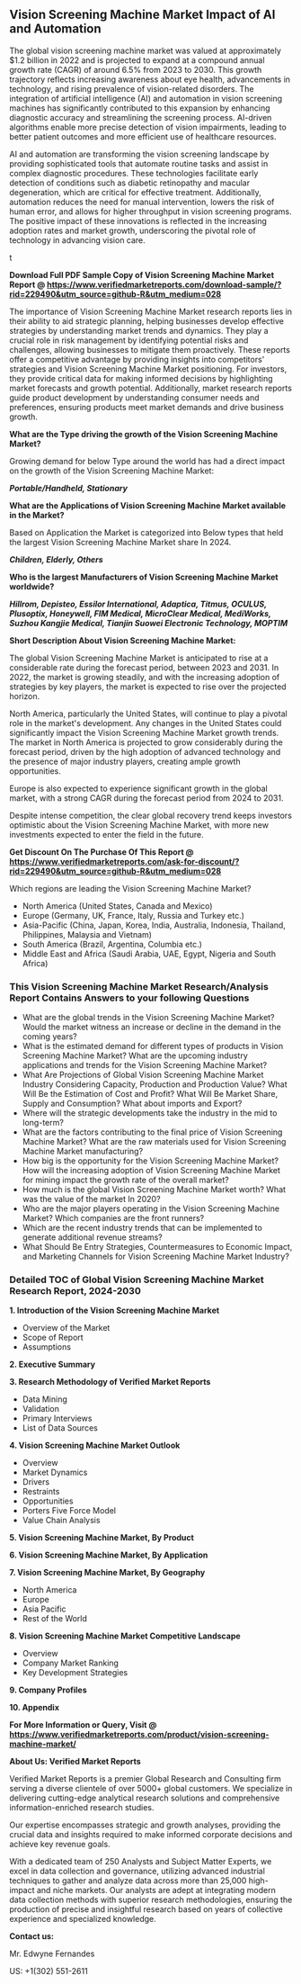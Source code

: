 <h2>Vision Screening Machine Market Impact of AI and Automation</h2><p>The global vision screening machine market was valued at approximately $1.2 billion in 2022 and is projected to expand at a compound annual growth rate (CAGR) of around 6.5% from 2023 to 2030. This growth trajectory reflects increasing awareness about eye health, advancements in technology, and rising prevalence of vision-related disorders. The integration of artificial intelligence (AI) and automation in vision screening machines has significantly contributed to this expansion by enhancing diagnostic accuracy and streamlining the screening process. AI-driven algorithms enable more precise detection of vision impairments, leading to better patient outcomes and more efficient use of healthcare resources.</p><p>AI and automation are transforming the vision screening landscape by providing sophisticated tools that automate routine tasks and assist in complex diagnostic procedures. These technologies facilitate early detection of conditions such as diabetic retinopathy and macular degeneration, which are critical for effective treatment. Additionally, automation reduces the need for manual intervention, lowers the risk of human error, and allows for higher throughput in vision screening programs. The positive impact of these innovations is reflected in the increasing adoption rates and market growth, underscoring the pivotal role of technology in advancing vision care.</p>t</p><p id="" class=""><strong>Download Full PDF Sample Copy of Vision Screening Machine Market Report @ <a href="https://www.verifiedmarketreports.com/download-sample/?rid=229490&utm_source=github-R&utm_medium=028" target="_blank">https://www.verifiedmarketreports.com/download-sample/?rid=229490&utm_source=github-R&utm_medium=028</a></strong></p><p>The importance of&nbsp;Vision Screening Machine Market research reports lies in their ability to aid strategic planning, helping businesses develop effective strategies by understanding market trends and dynamics. They play a crucial role in risk management by identifying potential risks and challenges, allowing businesses to mitigate them proactively. These reports offer a competitive advantage by providing insights into competitors' strategies and Vision Screening Machine Market positioning. For investors, they provide critical data for making informed decisions by highlighting market forecasts and growth potential. Additionally, market research reports guide product development by understanding consumer needs and preferences, ensuring products meet market demands and drive business growth.</p><p><strong>What are the&nbsp;Type driving the growth of the Vision Screening Machine Market?</strong></p><p id="" class="">Growing demand for below Type around the world has had a direct impact on the growth of the Vision Screening Machine Market:</p><em><strong>Portable/Handheld, Stationary</strong></em></p><strong>What are the&nbsp;Applications&nbsp;of Vision Screening Machine Market available in the Market?</strong></p><p id="" class="">Based on Application the Market is categorized into Below types that held the largest Vision Screening Machine Market share In 2024.</p><em><strong>Children, Elderly, Others</strong></em></p><strong>Who is the largest Manufacturers of Vision Screening Machine Market worldwide?</strong></p><p><em><strong>Hillrom, Depisteo, Essilor International, Adaptica, Titmus, OCULUS, Plusoptix, Honeywell, FIM Medical, MicroClear Medical, MediWorks, Suzhou Kangjie Medical, Tianjin Suowei Electronic Technology, MOPTIM</strong></em></p><p id="" class=""><strong>Short Description About Vision Screening Machine Market:</strong></p><p>The global Vision Screening Machine Market is anticipated to rise at a considerable rate during the forecast period, between 2023 and 2031. In 2022, the market is growing steadily, and with the increasing adoption of strategies by key players, the market is expected to rise over the projected horizon.</p><p>North America, particularly the United States, will continue to play a pivotal role in the market's development. Any changes in the United States could significantly impact the Vision Screening Machine Market growth trends. The market in North America is projected to grow considerably during the forecast period, driven by the high adoption of advanced technology and the presence of major industry players, creating ample growth opportunities.</p><p>Europe is also expected to experience significant growth in the global market, with a strong CAGR during the forecast period from 2024 to 2031.</p><p>Despite intense competition, the clear global recovery trend keeps investors optimistic about the Vision Screening Machine Market, with more new investments expected to enter the field in the future.</p><p id="" class=""><strong>Get Discount On The Purchase Of This Report @ <a href="https://www.verifiedmarketreports.com/ask-for-discount/?rid=229490&utm_source=github-R&utm_medium=028" target="_blank">https://www.verifiedmarketreports.com/ask-for-discount/?rid=229490&utm_source=github-R&utm_medium=028</a></strong></p>Which regions are leading the Vision Screening Machine Market?</p><ul><li>North America (United States, Canada and Mexico)</li><li>Europe (Germany, UK, France, Italy, Russia and Turkey etc.)</li><li>Asia-Pacific (China, Japan, Korea, India, Australia, Indonesia, Thailand, Philippines, Malaysia and Vietnam)</li><li>South America (Brazil, Argentina, Columbia etc.)</li><li>Middle East and Africa (Saudi Arabia, UAE, Egypt, Nigeria and South Africa)</li></ul><h3 id="" class="">This Vision Screening Machine Market Research/Analysis Report Contains Answers to your following Questions</h3><ul><li>What are the global trends in the Vision Screening Machine Market? Would the market witness an increase or decline in the demand in the coming years?</li><li>What is the estimated demand for different types of products in Vision Screening Machine Market? What are the upcoming industry applications and trends for the Vision Screening Machine Market?</li><li>What Are Projections of Global Vision Screening Machine Market Industry Considering Capacity, Production and Production Value? What Will Be the Estimation of Cost and Profit? What Will Be Market Share, Supply and Consumption? What about imports and Export?</li><li>Where will the strategic developments take the industry in the mid to long-term?</li><li>What are the factors contributing to the final price of Vision Screening Machine Market? What are the raw materials used for Vision Screening Machine Market manufacturing?</li><li>How big is the opportunity for the Vision Screening Machine Market? How will the increasing adoption of Vision Screening Machine Market for mining impact the growth rate of the overall market?</li><li>How much is the global Vision Screening Machine Market worth? What was the value of the market In 2020?</li><li>Who are the major players operating in the Vision Screening Machine Market? Which companies are the front runners?</li><li>Which are the recent industry trends that can be implemented to generate additional revenue streams?</li><li>What Should Be Entry Strategies, Countermeasures to Economic Impact, and Marketing Channels for Vision Screening Machine Market Industry?</li></ul><h3 id="" class="">Detailed TOC of Global Vision Screening Machine Market Research Report, 2024-2030</h3><p id="" class=""><strong>1. Introduction of the Vision Screening Machine Market</strong></p><ul><li>Overview of the Market</li><li>Scope of Report</li><li>Assumptions</li></ul><p id="" class=""><strong>2. Executive Summary</strong></p><p id="" class=""><strong>3. Research Methodology of Verified Market Reports</strong></p><ul><li>Data Mining</li><li>Validation</li><li>Primary Interviews</li><li>List of Data Sources</li></ul><p id="" class=""><strong>4. Vision Screening Machine Market Outlook</strong></p><ul><li>Overview</li><li>Market Dynamics</li><li>Drivers</li><li>Restraints</li><li>Opportunities</li><li>Porters Five Force Model</li><li>Value Chain Analysis</li></ul><p id="" class=""><strong>5. Vision Screening Machine Market, By Product</strong></p><p id="" class=""><strong>6. Vision Screening Machine Market, By Application</strong></p><p id="" class=""><strong>7. Vision Screening Machine Market, By Geography</strong></p><ul><li>North America</li><li>Europe</li><li>Asia Pacific</li><li>Rest of the World</li></ul><p id="" class=""><strong>8. Vision Screening Machine Market Competitive Landscape</strong></p><ul><li>Overview</li><li>Company Market Ranking</li><li>Key Development Strategies</li></ul><p id="" class=""><strong>9. Company Profiles</strong></p><p id="" class=""><strong>10. Appendix</strong></p><p id="" class=""><strong>For More Information or Query, Visit @ <a href="https://www.verifiedmarketreports.com/product/vision-screening-machine-market/" target="_blank">https://www.verifiedmarketreports.com/product/vision-screening-machine-market/</a></strong></p><p id="" class=""><strong>About Us: Verified Market Reports</strong></p><p id="" class="">Verified Market Reports is a premier Global Research and Consulting firm serving a diverse clientele of over 5000+ global customers. We specialize in delivering cutting-edge analytical research solutions and comprehensive information-enriched research studies.</p><p id="" class="">Our expertise encompasses strategic and growth analyses, providing the crucial data and insights required to make informed corporate decisions and achieve key revenue goals.</p><p id="" class="">With a dedicated team of 250 Analysts and Subject Matter Experts, we excel in data collection and governance, utilizing advanced industrial techniques to gather and analyze data across more than 25,000 high-impact and niche markets. Our analysts are adept at integrating modern data collection methods with superior research methodologies, ensuring the production of precise and insightful research based on years of collective experience and specialized knowledge.</p><p id="" class=""><strong>Contact us:</strong></p><p id="" class="">Mr. Edwyne Fernandes</p><p id="" class="">US: +1(302) 551-2611</p>